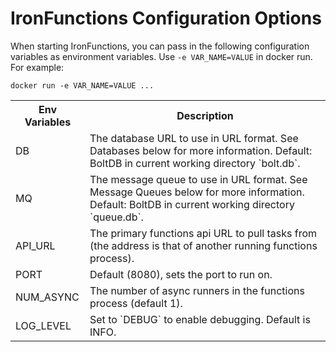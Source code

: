 # IronFunctions Configuration Options

When starting IronFunctions, you can pass in the following configuration variables as environment variables. Use `-e VAR_NAME=VALUE` in
docker run.  For example:

```
docker run -e VAR_NAME=VALUE ...
```

<table>
<tr>
<th>Env Variables</th>
<th>Description</th>
</tr>
<tr>
<td>DB</td>
<td>The database URL to use in URL format. See Databases below for more information. Default: BoltDB in current working directory `bolt.db`.</td>
</tr>
<tr>
<td>MQ</td>
<td>The message queue to use in URL format. See Message Queues below for more information. Default: BoltDB in current working directory `queue.db`.</td>
</tr>
<tr>
<td>API_URL</td>
<td>The primary functions api URL to pull tasks from (the address is that of another running functions process).</td>
</tr>
<tr>
<td>PORT</td>
<td>Default (8080), sets the port to run on.</td>
</tr>
<tr>
<td>NUM_ASYNC</td>
<td>The number of async runners in the functions process (default 1).</td>
</tr>
<tr>
<td>LOG_LEVEL</td>
<td>Set to `DEBUG` to enable debugging. Default is INFO.</td>
</tr>
</table>
